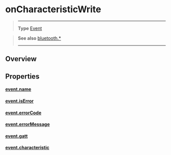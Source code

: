 # onCharacteristicWrite

> --------------------- ------------------------------------------------------------------------------------------
> __Type__              [Event](https://docs.coronalabs.com/api/type/Event.html)


> __See also__          [bluetooth.*](/plugin/bluetooth/)
> --------------------- ------------------------------------------------------------------------------------------

## Overview

## Properties

#### [event.name](/plugin/bluetooth/type/Gatt/event/onCharacteristicWrite/name)

#### [event.isError](/plugin/bluetooth/type/Gatt/event/onCharacteristicWrite/isError)

#### [event.errorCode](/plugin/bluetooth/type/Gatt/event/onCharacteristicWrite/errorCode)

#### [event.errorMessage](/plugin/bluetooth/type/Gatt/event/onCharacteristicWrite/errorMessage)

#### [event.gatt](/plugin/bluetooth/type/Gatt/event/onCharacteristicWrite/gatt)

#### [event.characteristic](/plugin/bluetooth/type/Gatt/event/onCharacteristicWrite/characteristic)